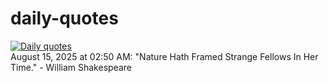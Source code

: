 # daily-quotes
[![Daily quotes](https://github.com/ceepu8/daily-quotes/actions/workflows/daily-quote.yml/badge.svg)](https://github.com/ceepu8/daily-quotes/actions/workflows/daily-quote.yml)<br/>
August 15, 2025 at 02:50 AM: "Nature Hath Framed Strange Fellows In Her Time." - William Shakespeare
